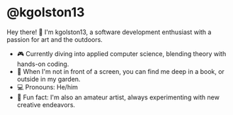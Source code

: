 # @kgolston13

Hey there! 👋 I'm kgolston13, a software development enthusiast with a passion for art and the outdoors.

- 🎮 Currently diving into applied computer science, blending theory with hands-on coding.
- 🌲 When I'm not in front of a screen, you can find me deep in a book, or outside in my garden.
- 💻 Pronouns: He/him
- 🎨 Fun fact: I'm also an amateur artist, always experimenting with new creative endeavors.

<!---
kgolston13/kgolston13 is a ✨ special ✨ repository because its `README.md` (this file) appears on your GitHub profile.
You can click the Preview link to take a look at your changes.
--->
